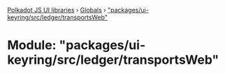 [Polkadot JS UI libraries](../README.md) › [Globals](../globals.md) › ["packages/ui-keyring/src/ledger/transportsWeb"](_packages_ui_keyring_src_ledger_transportsweb_.md)

# Module: "packages/ui-keyring/src/ledger/transportsWeb"


